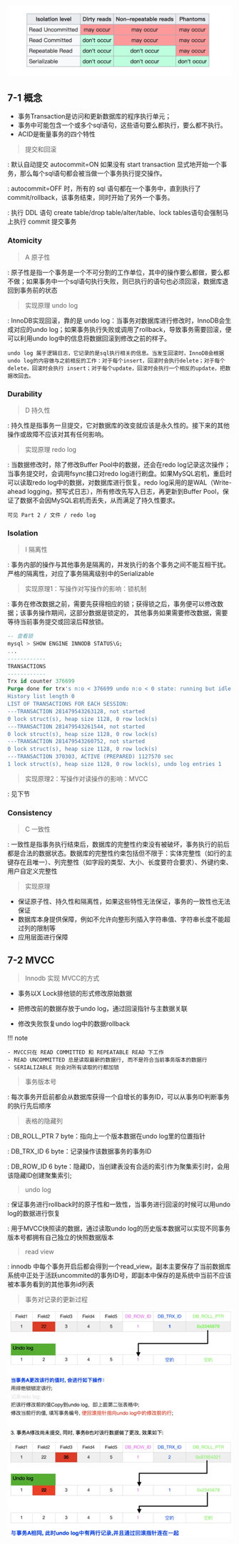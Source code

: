 
![](img/isolationlevel.png)

## 7-1 概念

- 事务Transaction是访问和更新数据库的程序执行单元；
- 事务中可能包含一个或多个sql语句，这些语句要么都执行，要么都不执行。
 - ACID是衡量事务的四个特性

> 提交和回滚

:	默认自动提交 autocommit=ON
	如果没有 start transaction 显式地开始一个事务，那么每个sql语句都会被当做一个事务执行提交操作。

:	autocommit=OFF 时，所有的 sql 语句都在一个事务中，直到执行了 commit/rollback，该事务结束，同时开始了另外一个事务。

: 	执行 DDL 语句 create table/drop table/alter/table、lock tables语句会强制马上执行 commit 提交事务

### Atomicity

> A 原子性

: 原子性是指一个事务是一个不可分割的工作单位，其中的操作要么都做，要么都不做；如果事务中一个sql语句执行失败，则已执行的语句也必须回滚，数据库退回到事务前的状态

> 实现原理 undo log

:	InnoDB实现回滚，靠的是 undo log：当事务对数据库进行修改时，InnoDB会生成对应的undo log；如果事务执行失败或调用了rollback，导致事务需要回滚，便可以利用undo log中的信息将数据回滚到修改之前的样子。

	undo log 属于逻辑日志，它记录的是sql执行相关的信息。当发生回滚时，InnoDB会根据undo log的内容做与之前相反的工作：对于每个insert，回滚时会执行delete；对于每个 delete，回滚时会执行 insert；对于每个update，回滚时会执行一个相反的update，把数据改回去。

### Durability

> D 持久性

: 持久性是指事务一旦提交，它对数据库的改变就应该是永久性的。接下来的其他操作或故障不应该对其有任何影响。

> 实现原理 redo log

:	当数据修改时，除了修改Buffer Pool中的数据，还会在redo log记录这次操作；当事务提交时，会调用fsync接口对redo log进行刷盘。如果MySQL宕机，重启时可以读取redo log中的数据，对数据库进行恢复。redo log采用的是WAL（Write-ahead logging，预写式日志），所有修改先写入日志，再更新到Buffer Pool，保证了数据不会因MySQL宕机而丢失，从而满足了持久性要求。

 	可见 Part 2 / 文件 / redo log

### Isolation

> I 隔离性

: 事务内部的操作与其他事务是隔离的，并发执行的各个事务之间不能互相干扰。严格的隔离性，对应了事务隔离级别中的Serializable

> 实现原理1：写操作对写操作的影响：锁机制

:	事务在修改数据之前，需要先获得相应的锁；获得锁之后，事务便可以修改数据；该事务操作期间，这部分数据是锁定的，	其他事务如果需要修改数据，需要等待当前事务提交或回滚后释放锁。

```sql
-- 查看锁
mysql > SHOW ENGINE INNODB STATUS\G;
...
------------
TRANSACTIONS
------------
Trx id counter 376699
Purge done for trx's n:o < 376699 undo n:o < 0 state: running but idle
History list length 0
LIST OF TRANSACTIONS FOR EACH SESSION:
---TRANSACTION 281479543263128, not started
0 lock struct(s), heap size 1128, 0 row lock(s)
---TRANSACTION 281479543261544, not started
0 lock struct(s), heap size 1128, 0 row lock(s)
---TRANSACTION 281479543260752, not started
0 lock struct(s), heap size 1128, 0 row lock(s)
---TRANSACTION 370303, ACTIVE (PREPARED) 1127570 sec
1 lock struct(s), heap size 1128, 0 row lock(s), undo log entries 1
```

> 实现原理2：写操作对读操作的影响：MVCC

:	见下节

### Consistency

> C 一致性

: 一致性是指事务执行结束后，数据库的完整性约束没有被破坏，事务执行的前后都是合法的数据状态。数据库的完整性约束包括但不限于：实体完整性（如行的主键存在且唯一）、列完整性（如字段的类型、大小、长度要符合要求）、外键约束、用户自定义完整性

> 实现原理

- 保证原子性、持久性和隔离性，如果这些特性无法保证，事务的一致性也无法保证
- 数据库本身提供保障，例如不允许向整形列插入字符串值、字符串长度不能超过列的限制等
- 应用层面进行保障

## 7-2 MVCC

> Innodb 实现 MVCC的方式

- 事务以X Lock排他锁的形式修改原始数据

- 把修改前的数据存放于undo log，通过回滚指针与主数据关联

- 修改失败恢复undo log中的数据rollback

!!! note

	- MVCC只在 READ COMMITTED 和 REPEATABLE READ 下工作
  	- READ UNCOMMITTED 总是读取最新的数据行, 而不是符合当前事务版本的数据行
	- SERIALIZABLE 则会对所有读取的行都加锁
	

> 事务版本号

: 每次事务开启前都会从数据库获得一个自增长的事务ID，可以从事务ID判断事务的执行先后顺序

> 表格的隐藏列

:  DB_ROLL_PTR 7 byte：指向上一个版本数据在undo log里的位置指针

:  DB_TRX_ID 6 byte：记录操作该数据事务的事务ID

:  DB_ROW_ID 6 byte：隐藏ID，当创建表没有合适的索引作为聚集索引时，会用该隐藏ID创建聚集索引;

> undo log

:	保证事务进行rollback时的原子性和一致性，当事务进行回滚的时候可以用undo log的数据进行恢复

:	用于MVCC快照读的数据，通过读取undo log的历史版本数据可以实现不同事务版本号都拥有自己独立的快照数据版本

> read view

: innodb 中每个事务开启后都会得到一个read_view。副本主要保存了当前数据库系统中正处于活跃uncommited的事务ID号，即副本中保存的是系统中当前不应该被本事务看到的其他事务id列表

> 事务对记录的更新过程

![](img/updateprocess.png)
